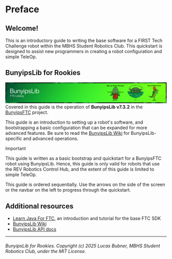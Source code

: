 # Preface

## Welcome!

This is an introductory guide to writing the base software for a FIRST Tech Challenge robot within the MBHS Student Robotics Club.
This quickstart is designed to assist new programmers in creating a robot configuration and simple TeleOp.

## BunyipsLib for Rookies

[![](https://raw.githubusercontent.com/Murray-Bridge-Bunyips/.github/main/bunyipslib_banner.png)](https://git.bubner.me/bunyipslib)
Covered in this guide is the operation of **BunyipsLib v7.3.2** in the [BunyipsFTC](https://git.bubner.me/bunyipsftc) project.

This guide is an introduction to setting up a robot's software, and bootstrapping a basic configuration that can be expanded
for more advanced features. Be sure to read the [BunyipsLib Wiki](https://bunyipslib.wiki.bubner.me/) for BunyipsLib-specific and advanced operations.

> [!IMPORTANT]
> This guide is written as a basic bootstrap and quickstart for a BunyipsFTC robot using BunyipsLib. Hence, this guide is only valid for robots that use the REV Robotics Control Hub, and the extent of this guide is limited to simple TeleOp.

This guide is ordered sequentially. Use the arrows on the side of the screen or the navbar on the left to progress through the quickstart.

## Additional resources
- [Learn Java For FTC](https://github.com/alan412/LearnJavaForFTC/blob/master/LearnJavaForFTC.pdf), an introduction and tutorial for the base FTC SDK
- [BunyipsLib Wiki](https://bunyipslib.wiki.bubner.me)
- [BunyipsLib API docs](https://bunyipslib.api.bubner.me)

-----------
###### BunyipsLib for Rookies. Copyright (c) 2025 Lucas Bubner, MBHS Student Robotics Club, under the MIT License.
